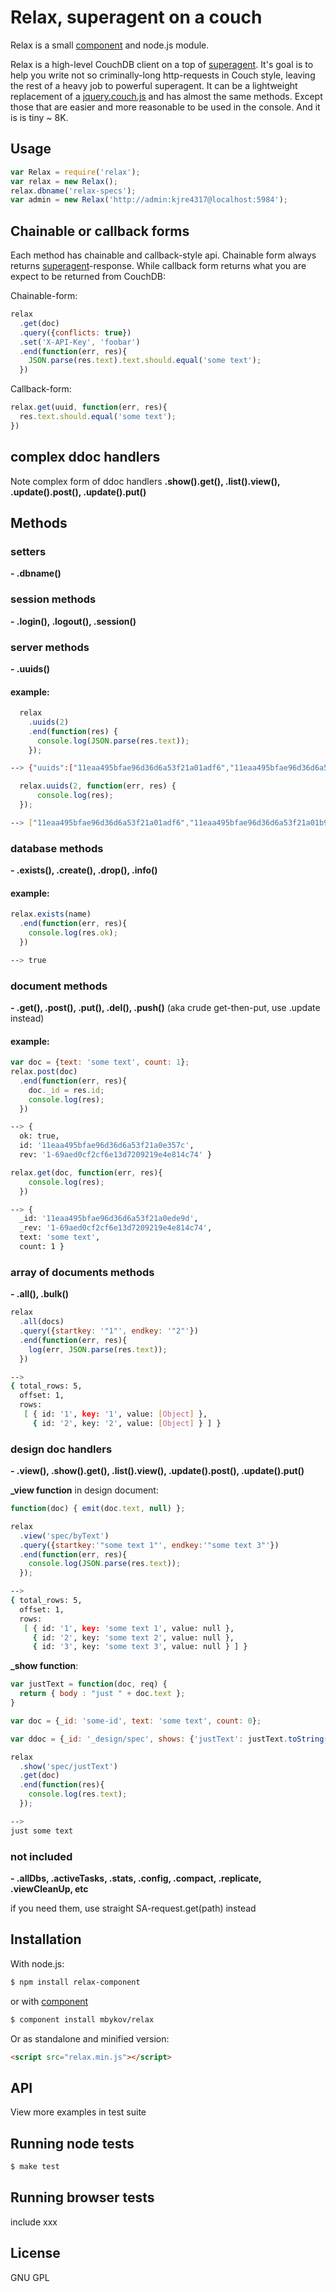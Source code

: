 # Relax, superagent on a couch

Relax is a small  [component](http://github.com/component/component) and node.js module.

Relax is a high-level CouchDB client on a top of [superagent](http://github.com/visionmedia/superagent). It's goal is to help you write not so criminally-long http-requests in Couch style, leaving the rest of a heavy job to powerful superagent. It can be a lightweight replacement of a [jquery.couch.js](https://github.com/apache/couchdb/tree/master/share/www/script) and has almost the same methods. Except those that are easier and more reasonable to be used in the console. And it is is tiny ~ 8K.

## Usage

````javascript
var Relax = require('relax');
var relax = new Relax();
relax.dbname('relax-specs');
var admin = new Relax('http://admin:kjre4317@localhost:5984');
````

## Chainable or callback forms

Each method has chainable and callback-style api. Chainable form always returns [superagent](http://github.com/visionmedia/superagent)-response. While callback form returns what you are expect to be returned from CouchDB:

Chainable-form:

````javascript
relax
  .get(doc)
  .query({conflicts: true})
  .set('X-API-Key', 'foobar')
  .end(function(err, res){
    JSON.parse(res.text).text.should.equal('some text');
  })
````

Callback-form:

````javascript
relax.get(uuid, function(err, res){
  res.text.should.equal('some text');
})
````

## complex ddoc handlers

Note complex form of ddoc handlers **.show().get(), .list().view(), .update().post(), .update().put()**


## Methods

### setters

**- .dbname()**

### session methods

**- .login(), .logout(), .session()**

### server methods

**- .uuids()**

#### example:

````javascript
  relax
    .uuids(2)
    .end(function(res) {
      console.log(JSON.parse(res.text));
    });
````
````bash
--> {"uuids":["11eaa495bfae96d36d6a53f21a01adf6","11eaa495bfae96d36d6a53f21a01b9b7"]}
````

````javascript
  relax.uuids(2, function(err, res) {
      console.log(res);
  });
````
````bash
--> ["11eaa495bfae96d36d6a53f21a01adf6","11eaa495bfae96d36d6a53f21a01b9b7"]
````

### database methods

**- .exists(), .create(), .drop(), .info()**

#### example:

````javascript
relax.exists(name)
  .end(function(err, res){
    console.log(res.ok);
  })
````

````bash
--> true
````

### document methods

**- .get(), .post(), .put(), .del(), .push()** (aka crude get-then-put, use .update instead)

#### example:

````javascript
var doc = {text: 'some text', count: 1};
relax.post(doc)
  .end(function(err, res){
    doc._id = res.id;
    console.log(res);
  })
````

````bash
--> {
  ok: true,
  id: '11eaa495bfae96d36d6a53f21a0e357c',
  rev: '1-69aed0cf2cf6e13d7209219e4e814c74' }
````

````javascript
relax.get(doc, function(err, res){
    console.log(res);
  })
````

````bash
--> {
  _id: '11eaa495bfae96d36d6a53f21a0ede9d',
  _rev: '1-69aed0cf2cf6e13d7209219e4e814c74',
  text: 'some text',
  count: 1 }
````

### array of documents methods

**- .all(), .bulk()**

````javascript
relax
  .all(docs)
  .query({startkey: '"1"', endkey: '"2"'})
  .end(function(err, res){
    log(err, JSON.parse(res.text));
  })
````

````bash
-->
{ total_rows: 5,
  offset: 1,
  rows:
   [ { id: '1', key: '1', value: [Object] },
     { id: '2', key: '2', value: [Object] } ] }
````

### design doc handlers

**- .view(), .show().get(), .list().view(), .update().post(), .update().put()**

**_view function** in design document:

````javascript
function(doc) { emit(doc.text, null) };
````

````javascript
relax
  .view('spec/byText')
  .query({startkey:'"some text 1"', endkey:'"some text 3"'})
  .end(function(err, res){
    console.log(JSON.parse(res.text));
  });
````

````bash
-->
{ total_rows: 5,
  offset: 1,
  rows:
   [ { id: '1', key: 'some text 1', value: null },
     { id: '2', key: 'some text 2', value: null },
     { id: '3', key: 'some text 3', value: null } ] }
````

**_show function**:

````javascript
var justText = function(doc, req) {
  return { body : "just " + doc.text };
}

var doc = {_id: 'some-id', text: 'some text', count: 0};

var ddoc = {_id: '_design/spec', shows: {'justText': justText.toString() } };
````

````javascript
relax
  .show('spec/justText')
  .get(doc)
  .end(function(res){
    console.log(res.text);
  });
````

````bash
-->
just some text
````


### not included

**- .allDbs, .activeTasks, .stats, .config, .compact, .replicate, .viewCleanUp, etc**

if you need them,  use straight SA-request.get(path) instead

## Installation

With node.js:

````bash
$ npm install relax-component
````
or with [component](http://github.com/component/component)

````bash
$ component install mbykov/relax
````

Or as standalone and minified version:

````html
<script src="relax.min.js"></script>
````

## API

View more examples in test suite

## Running node tests

````bash
$ make test
````

## Running browser tests

include xxx

## License

  GNU GPL
